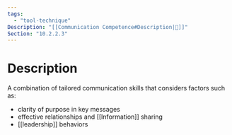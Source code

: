 ```yaml
---
tags:
  - "tool-technique"
Description: "[[Communication Competence#Description|📝]]"
Section: "10.2.2.3"
---
```

# Description
A combination of tailored communication skills that considers factors such as:
- clarity of purpose in key messages
- effective relationships and [[Information]] sharing
- [[leadership]] behaviors